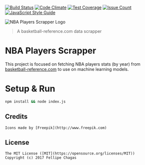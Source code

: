 [![Build Status](https://travis-ci.org/chagasaway/nba-players-scrapper.svg?branch=master)](https://travis-ci.org/cchagasaway/nba-players-scrapper)
[![Code Climate](https://codeclimate.com/github/chagasaway/nba-players-scrapper/badges/gpa.svg)](https://codeclimate.com/github/chagasaway/nba-players-scrapper)
[![Test Coverage](https://codeclimate.com/github/chagasaway/nba-players-scrapper/badges/coverage.svg)](https://codeclimate.com/github/chagasaway/nba-players-scrapper)
[![Issue Count](https://codeclimate.com/github/chagasaway/nba-players-scrapper/badges/issue_count.svg)](https://codeclimate.com/github/chagasaway/nba-players-scrapper)
[![JavaScript Style Guide](https://img.shields.io/badge/code_style-standard-brightgreen.svg)](https://standardjs.com)

![NBA Players Scrapper Logo](https://image.ibb.co/h11Tja/nba_players_scrapper.png)


> A basketball-reference.com data scrapper

# NBA Players Scrapper

This project is focused on fetching NBA players stats (by year) from [basketball-reference.com](http://www.basketball-reference.com/) to use on machine learning models.

# Setup & Run

```sh
npm install && node index.js
```

## Credits

```
Icons made by [Freepik](http://www.freepik.com)
```

## License

```
The MIT License ([MIT](https://opensource.org/licenses/MIT))
Copyright (c) 2017 Fellipe Chagas
```
